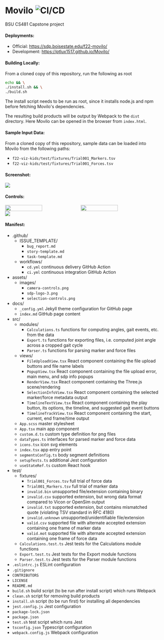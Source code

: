 # Movilo ![CI/CD](https://github.com/cs481-ekh/f22-viz-kids/workflows/CI/badge.svg)
BSU CS481 Capstone project


#### Deployments:
* Official: https://sdp.boisestate.edu/f22-movilo/ 
* Development: https://ptlux1517.github.io/Movilo/

#### Building Locally:
From a cloned copy of this repository, run the following as root
```bash
echo && \
./install.sh && \
./build.sh
```
The install script needs to be run as root, since it installs node.js and npm before fetching Movilo's dependencies.

The resulting build products will be output by Webpack to the `dist` directory. Here Movilo can be opened in the browser
from `index.html`.

#### Sample Input Data:
From a cloned copy of this repository, sample data can be loaded into Movilo from the following paths:
* `f22-viz-kids/test/fixtures/Trial001_Markers.tsv`
* `f22-viz-kids/test/fixtures/Trial001_Forces.tsv`

#### Screenshot:
<img src="https://drive.google.com/uc?export=view&id=1I4wJNoIRwK4d2MxqjrB8FhFpgrLrh6Tm">

#### Controls:
<div style="display: flex">
  <img style="width: 49%" src="https://drive.google.com/uc?export=view&id=135LMeLqVZnSw4XF3rZUNIKb8eYWk_JEH">
  <img style="width: 49%" src="https://drive.google.com/uc?export=view&id=1ni-JPzob-sEZ13NW87M2_qgh4ondY16M">
</div>
<img src="https://drive.google.com/uc?export=view&id=1asx5ZW87TkxnURmaJDAUauoT30o-Oy_p">

#### Manifest:
* .github/
  * ISSUE_TEMPLATE/
    * `bug_report.md`
    * `story-template.md`
    * `task-template.md`
  * workflows/
    * `cd.yml` continuous delivery GitHub Action
    * `ci.yml` continuous integration GitHub Action
* assets/
  * images/
    * `camera-controls.png`
    * `sdp-logo-3.png`
    * `selection-controls.png`
* docs/
  * `_config.yml` Jekyll theme configuration for GitHub page 
  * `index.md` GitHub page content
* src/
  * modules/
    * `Calculations.ts` functions for computing angles, gait events, etc. from the data
    * `Export.ts` functions for exporting files, i.e. computed joint angle across a cropped gait cycle
    * `Parser.ts` functions for parsing marker and force files
  * views/
    * `FileUploadView.tsx` React component containing the file upload buttons and file name labels
    * `PopupView.tsx` React component containing the file upload error, main menu, and sdp info popups
    * `RenderView.tsx` React component containing the Three.js scene/rendering
    * `SelectionInfoView.tsx` React component containing the selected marker/force metadata output
    * `TimelineTextView.tsx` React component containing the play button, its options, the timeline, and suggested gait event buttons
    * `TimelineTrackView.tsx` React component containing the start, current, end frame/time output
  * `App.scss` master stylesheet
  * `App.tsx` main app component
  * `custom.d.ts` custom type definition for png files
  * `dataTypes.ts` interfaces for parsed marker and force data
  * `icons.tsx` icon svg elements
  * `index.tsx` app entry point
  * `segmentsConfig.ts` body segment definitions
  * `setupTests.ts` additional Jest configuration
  * `useStateRef.ts` custom React hook
* test/
  * fixtures/
    * `Trial001_Forces.tsv` full trial of force data
    * `Trial001_Markers.tsv` full trial of marker data
    * `invalid.bin` unsupported file/extension containing binary
    * `invalid.csv` supported extension, but wrong data format compared to Vicon or OpenSim output
    * `invalid.txt` supported extension, but contains mismatched quote (violating TSV standard in RFC 4180)
    * `invalid.unknown` unsupported/unidentifiable file/extension
    * `valid.csv` supported file with alternate accepted extension containing one frame of marker data
    * `valid.mot` supported file with alternate accepted extension containing one frame of force data
  * `Calculations.test.ts` Jest tests for the Calculations module functions
  * `Export.test.ts` Jest tests for the Export module functions
  * `Parser.test.ts` Jest tests for the Parser module functions
* `.eslintrc.js` ESLint configuration
* `.gitignore`
* `CONTRIBUTORS`
* `LICENSE`
* `README.md`
* `build.sh` build script (to be run after install script) which runs Webpack
* `clean.sh` script for removing build products
* `install.sh` script (to be run first) for installing all dependencies
* `jest.config.js` Jest configuration
* `package-lock.json`
* `package.json`
* `test.sh` test script which runs Jest
* `tsconfig.json` Typescript configuration
* `webpack.config.js` Webpack configuration

